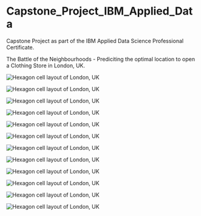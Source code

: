 # Capstone_Project_IBM_Applied_Data

Capstone Project as part of the IBM Applied Data Science Professional Certificate.


The Battle of the Neighbourhoods - Prediciting the optimal location to open a Clothing Store in London, UK.

![Hexagon cell layout of London, UK](https://github.com/sakibch/Capstone_Project_IBM_Applied_Data/blob/master/all_figures/figure1.png)

![Hexagon cell layout of London, UK](https://github.com/sakibch/Capstone_Project_IBM_Applied_Data/blob/master/all_figures/figure2.png)

![Hexagon cell layout of London, UK](https://github.com/sakibch/Capstone_Project_IBM_Applied_Data/blob/master/all_figures/figure3.png)

![Hexagon cell layout of London, UK](https://github.com/sakibch/Capstone_Project_IBM_Applied_Data/blob/master/all_figures/figure4.png)

![Hexagon cell layout of London, UK](https://github.com/sakibch/Capstone_Project_IBM_Applied_Data/blob/master/all_figures/figure%208.png)

![Hexagon cell layout of London, UK](https://github.com/sakibch/Capstone_Project_IBM_Applied_Data/blob/master/all_figures/figure6.png)

![Hexagon cell layout of London, UK](https://github.com/sakibch/Capstone_Project_IBM_Applied_Data/blob/master/all_figures/figure10.png)

![Hexagon cell layout of London, UK](https://github.com/sakibch/Capstone_Project_IBM_Applied_Data/blob/master/all_figures/figure10.2.png)

![Hexagon cell layout of London, UK](https://github.com/sakibch/Capstone_Project_IBM_Applied_Data/blob/master/all_figures/figure12.png)

![Hexagon cell layout of London, UK](https://github.com/sakibch/Capstone_Project_IBM_Applied_Data/blob/master/all_figures/figure13.png)

![Hexagon cell layout of London, UK](https://github.com/sakibch/Capstone_Project_IBM_Applied_Data/blob/master/all_figures/figure11.png)

![Hexagon cell layout of London, UK](https://github.com/sakibch/Capstone_Project_IBM_Applied_Data/blob/master/all_figures/ssd.png)


